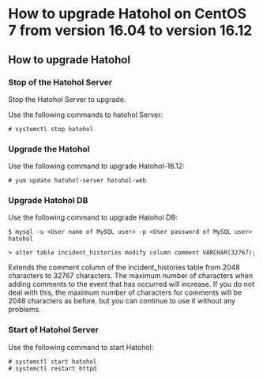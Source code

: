 How to upgrade Hatohol on CentOS 7  from version 16.04 to version 16.12
=====================================================================================================

How to upgrade Hatohol
----------------------

### Stop of the Hatohol Server

Stop the Hatohol Server to upgrade.

Use the following commands to hatohol Server:

    # systemctl stop hatohol

### Upgrade the Hatohol

Use the following command to upgrade Hatohol-16.12:

    # yum update hatohol-server hatohol-web

### Upgrade Hatohol DB

Use the following command to upgrade Hatohol DB:

    $ mysql -u <User name of MySQL user> -p <User password of MySQL user> hatohol
    
    > alter table incident_histories modify column comment VARCHAR(32767);

Extends the comment column of the incident_histories table from 2048 characters to 32767 characters. The maximum number of characters when adding comments to the event that has occurred will increase. If you do not deal with this, the maximum number of characters for comments will be 2048 characters as before, but you can continue to use it without any problems.

### Start of Hatohol Server

Use the following command to start Hatohol:

    # systemctl start hatohol
    # systemctl restart httpd

